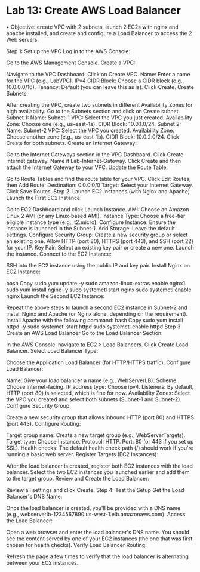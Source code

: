 # Lab 13: Create AWS Load Balancer
• Objective: create VPC with 2 subnets, launch 2 EC2s with nginx and apache installed, and create and configure a Load Balancer to access the 2 Web servers.

Step 1: Set up the VPC
Log in to the AWS Console:

Go to the AWS Management Console.
Create a VPC:

Navigate to the VPC Dashboard.
Click on Create VPC.
Name: Enter a name for the VPC (e.g., LabVPC).
IPv4 CIDR Block: Choose a CIDR block (e.g., 10.0.0.0/16).
Tenancy: Default (you can leave this as is).
Click Create.
Create Subnets:

After creating the VPC, create two subnets in different Availability Zones for high availability.
Go to the Subnets section and click on Create subnet.
Subnet 1:
Name: Subnet-1
VPC: Select the VPC you just created.
Availability Zone: Choose one (e.g., us-east-1a).
CIDR Block: 10.0.1.0/24.
Subnet 2:
Name: Subnet-2
VPC: Select the VPC you created.
Availability Zone: Choose another zone (e.g., us-east-1b).
CIDR Block: 10.0.2.0/24.
Click Create for both subnets.
Create an Internet Gateway:

Go to the Internet Gateways section in the VPC Dashboard.
Click Create internet gateway.
Name it Lab-Internet-Gateway.
Click Create and then attach the Internet Gateway to your VPC.
Update the Route Table:

Go to Route Tables and find the route table for your VPC.
Click Edit Routes, then Add Route:
Destination: 0.0.0.0/0
Target: Select your Internet Gateway.
Click Save Routes.
Step 2: Launch EC2 Instances (with Nginx and Apache)
Launch the First EC2 Instance:

Go to EC2 Dashboard and click Launch Instance.
AMI: Choose an Amazon Linux 2 AMI (or any Linux-based AMI).
Instance Type: Choose a free-tier eligible instance type (e.g., t2.micro).
Configure Instance: Ensure the instance is launched in the Subnet-1.
Add Storage: Leave the default settings.
Configure Security Group: Create a new security group or select an existing one. Allow HTTP (port 80), HTTPS (port 443), and SSH (port 22) for your IP.
Key Pair: Select an existing key pair or create a new one.
Launch the instance.
Connect to the EC2 Instance:

SSH into the EC2 instance using the public IP and key pair.
Install Nginx on EC2 Instance:

bash
Copy
sudo yum update -y
sudo amazon-linux-extras enable nginx1
sudo yum install nginx -y
sudo systemctl start nginx
sudo systemctl enable nginx
Launch the Second EC2 Instance:

Repeat the above steps to launch a second EC2 instance in Subnet-2 and install Nginx and Apache (or Nginx alone, depending on the requirement).
Install Apache with the following command:
bash
Copy
sudo yum install httpd -y
sudo systemctl start httpd
sudo systemctl enable httpd
Step 3: Create an AWS Load Balancer
Go to the Load Balancer Section:

In the AWS Console, navigate to EC2 > Load Balancers.
Click Create Load Balancer.
Select Load Balancer Type:

Choose the Application Load Balancer (for HTTP/HTTPS traffic).
Configure Load Balancer:

Name: Give your load balancer a name (e.g., WebServerLB).
Scheme: Choose internet-facing.
IP address type: Choose ipv4.
Listeners: By default, HTTP (port 80) is selected, which is fine for now.
Availability Zones: Select the VPC you created and select both subnets (Subnet-1 and Subnet-2).
Configure Security Group:

Create a new security group that allows inbound HTTP (port 80) and HTTPS (port 443).
Configure Routing:

Target group name: Create a new target group (e.g., WebServerTargets).
Target type: Choose Instance.
Protocol: HTTP.
Port: 80 (or 443 if you set up SSL).
Health checks: The default health check path (/) should work if you're running a basic web server.
Register Targets (EC2 Instances):

After the load balancer is created, register both EC2 instances with the load balancer.
Select the two EC2 instances you launched earlier and add them to the target group.
Review and Create the Load Balancer:

Review all settings and click Create.
Step 4: Test the Setup
Get the Load Balancer's DNS Name:

Once the load balancer is created, you'll be provided with a DNS name (e.g., webserverlb-1234567890.us-west-1.elb.amazonaws.com).
Access the Load Balancer:

Open a web browser and enter the load balancer's DNS name.
You should see the content served by one of your EC2 instances (the one that was first chosen for health checks).
Verify Load Balancer Routing:

Refresh the page a few times to verify that the load balancer is alternating between your EC2 instances.

